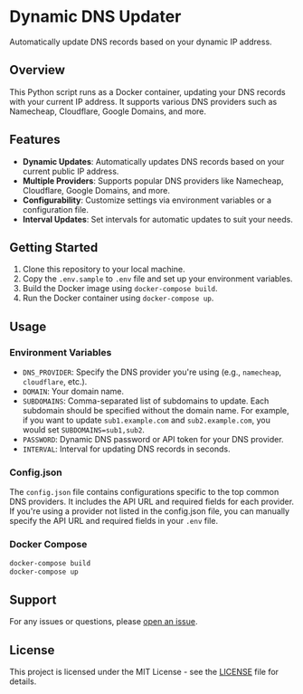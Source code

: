 # Dynamic DNS Updater

Automatically update DNS records based on your dynamic IP address.

## Overview

This Python script runs as a Docker container, updating your DNS records with your current IP address. It supports various DNS providers such as Namecheap, Cloudflare, Google Domains, and more.

## Features

- **Dynamic Updates**: Automatically updates DNS records based on your current public IP address.
- **Multiple Providers**: Supports popular DNS providers like Namecheap, Cloudflare, Google Domains, and more.
- **Configurability**: Customize settings via environment variables or a configuration file.
- **Interval Updates**: Set intervals for automatic updates to suit your needs.

## Getting Started

1. Clone this repository to your local machine.
2. Copy the `.env.sample` to `.env` file and set up your environment variables.
3. Build the Docker image using `docker-compose build`.
4. Run the Docker container using `docker-compose up`.

## Usage

### Environment Variables

- `DNS_PROVIDER`: Specify the DNS provider you're using (e.g., `namecheap`, `cloudflare`, etc.).
- `DOMAIN`: Your domain name.
- `SUBDOMAINS`: Comma-separated list of subdomains to update. Each subdomain should be specified without the domain name. For example, if you want to update `sub1.example.com` and `sub2.example.com`, you would set `SUBDOMAINS=sub1,sub2`.
- `PASSWORD`: Dynamic DNS password or API token for your DNS provider.
- `INTERVAL`: Interval for updating DNS records in seconds.

### Config.json

The `config.json` file contains configurations specific to the top common DNS providers. It includes the API URL and required fields for each provider. If you're using a provider not listed in the config.json file, you can manually specify the API URL and required fields in your `.env` file.

### Docker Compose

```bash
docker-compose build
docker-compose up
```

## Support

For any issues or questions, please [open an issue](https://github.com/yourusername/your-repo/issues).

## License

This project is licensed under the MIT License - see the [LICENSE](LICENSE) file for details.
